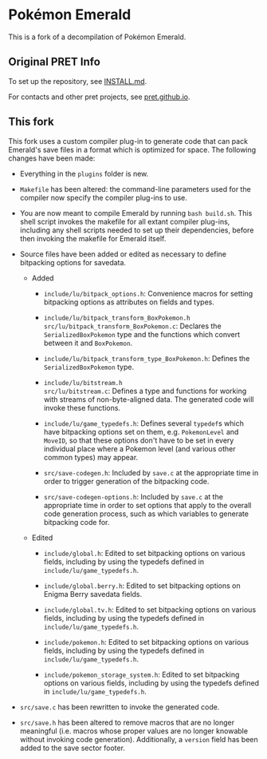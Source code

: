 # Pokémon Emerald

This is a fork of a decompilation of Pokémon Emerald.


## Original PRET Info

To set up the repository, see [INSTALL.md](INSTALL.md).

For contacts and other pret projects, see [pret.github.io](https://pret.github.io/).


## This fork

This fork uses a custom compiler plug-in to generate code that can pack Emerald's save files in a format which is optimized for space. The following changes have been made:

* Everything in the `plugins` folder is new.

* `Makefile` has been altered: the command-line parameters used for the compiler now specify the compiler plug-ins to use.

* You are now meant to compile Emerald by running `bash build.sh`. This shell script invokes the makefile for all extant compiler plug-ins, including any shell scripts needed to set up their dependencies, before then invoking the makefile for Emerald itself.

* Source files have been added or edited as necessary to define bitpacking options for savedata.

  * Added
  
    * `include/lu/bitpack_options.h`: Convenience macros for setting bitpacking options as attributes on fields and types.
    
    * `include/lu/bitpack_transform_BoxPokemon.h`<br>`src/lu/bitpack_transform_BoxPokemon.c`: Declares the `SerializedBoxPokemon` type and the functions which convert between it and `BoxPokemon`.
    
    * `include/lu/bitpack_transform_type_BoxPokemon.h`: Defines the `SerializedBoxPokemon` type.
  
    * `include/lu/bitstream.h`<br>`src/lu/bitstream.c`: Defines a type and functions for working with streams of non-byte-aligned data. The generated code will invoke these functions.
    
    * `include/lu/game_typedefs.h`: Defines several `typedef`s which have bitpacking options set on them, e.g. `PokemonLevel` and `MoveID`, so that these options don't have to be set in every individual place where a Pokemon level (and various other common types) may appear.
    
    * `src/save-codegen.h`: Included by `save.c` at the appropriate time in order to trigger generation of the bitpacking code.
    
    * `src/save-codegen-options.h`: Included by `save.c` at the appropriate time in order to set options that apply to the overall code generation process, such as which variables to generate bitpacking code for.
  
  * Edited
    
    * `include/global.h`: Edited to set bitpacking options on various fields, including by using the typedefs defined in `include/lu/game_typedefs.h`.
  
    * `include/global.berry.h`: Edited to set bitpacking options on Enigma Berry savedata fields.
  
    * `include/global.tv.h`: Edited to set bitpacking options on various fields, including by using the typedefs defined in `include/lu/game_typedefs.h`.
  
    * `include/pokemon.h`: Edited to set bitpacking options on various fields, including by using the typedefs defined in `include/lu/game_typedefs.h`.
  
    * `include/pokemon_storage_system.h`: Edited to set bitpacking options on various fields, including by using the typedefs defined in `include/lu/game_typedefs.h`.

* `src/save.c` has been rewritten to invoke the generated code.

* `src/save.h` has been altered to remove macros that are no longer meaningful (i.e. macros whose proper values are no longer knowable without invoking code generation). Additionally, a `version` field has been added to the save sector footer.